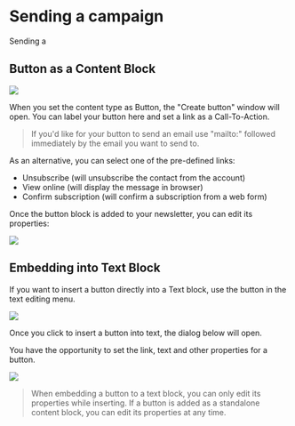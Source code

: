 # Sending a campaign

Sending a 

## Button as a Content Block

![](images/Selection_452.png)


When you set the content type as Button, the "Create button" window will open. 
You can label your button here and set a link as a Call-To-Action. 

> If you'd like for your button to send an email use "mailto:" followed immediately by the email you 
want to send to.

As an alternative, you can select one of the pre-defined links:

* Unsubscribe (will unsubscribe the contact from the account)
* View online (will display the message in browser)
* Confirm subscription (will confirm a subscription from a web form)

Once the button block is added to your newsletter, you can edit its properties: 
 

![](images/Selection_876.png)



## Embedding into Text Block

If you want to insert a button directly into a Text block, use the button in the   
text editing menu. 

![](images/Selection_877.png)

Once you click to insert a button into text, the dialog below will open. 

You have the opportunity to set the link, text and other properties for a button.  

![](images/Selection_878.png)


> When embedding a button to a text block, you can only edit its properties while inserting.
> If a button is added as a standalone content block, you can edit its properties at any time.  
